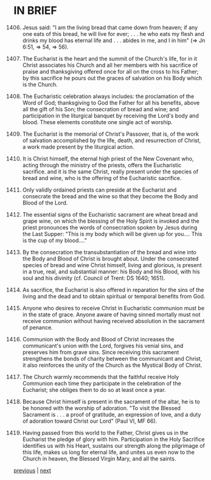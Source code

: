 # IN BRIEF

1406. Jesus said: "I am the living bread that came down from heaven; if any one eats of this bread, he will live for ever; . . . he who eats my flesh and drinks my blood has eternal life and . . . abides in me, and I in him" (⇒ Jn 6:51, ⇒ 54, ⇒ 56).

1407. The Eucharist is the heart and the summit of the Church's life, for in it Christ associates his Church and all her members with his sacrifice of praise and thanksgiving offered once for all on the cross to his Father; by this sacrifice he pours out the graces of salvation on his Body which is the Church.

1408. The Eucharistic celebration always includes: the proclamation of the Word of God; thanksgiving to God the Father for all his benefits, above all the gift of his Son; the consecration of bread and wine; and participation in the liturgical banquet by receiving the Lord's body and blood. These elements constitute one single act of worship.

1409. The Eucharist is the memorial of Christ's Passover, that is, of the work of salvation accomplished by the life, death, and resurrection of Christ, a work made present by the liturgical action.

1410. It is Christ himself, the eternal high priest of the New Covenant who, acting through the ministry of the priests, offers the Eucharistic sacrifice. and it is the same Christ, really present under the species of bread and wine, who is the offering of the Eucharistic sacrifice.

1411. Only validly ordained priests can preside at the Eucharist and consecrate the bread and the wine so that they become the Body and Blood of the Lord.

1412. The essential signs of the Eucharistic sacrament are wheat bread and grape wine, on which the blessing of the Holy Spirit is invoked and the priest pronounces the words of consecration spoken by Jesus during the Last Supper: "This is my body which will be given up for you.... This is the cup of my blood...."

1413. By the consecration the transubstantiation of the bread and wine into the Body and Blood of Christ is brought about. Under the consecrated species of bread and wine Christ himself, living and glorious, is present in a true, real, and substantial manner: his Body and his Blood, with his soul and his divinity (cf. Council of Trent: DS 1640; 1651).

1414. As sacrifice, the Eucharist is also offered in reparation for the sins of the living and the dead and to obtain spiritual or temporal benefits from God.

1415. Anyone who desires to receive Christ in Eucharistic communion must be in the state of grace. Anyone aware of having sinned mortally must not receive communion without having received absolution in the sacrament of penance.

1416. Communion with the Body and Blood of Christ increases the communicant's union with the Lord, forgives his venial sins, and preserves him from grave sins. Since receiving this sacrament strengthens the bonds of charity between the communicant and Christ, it also reinforces the unity of the Church as the Mystical Body of Christ.

1417. The Church warmly recommends that the faithful receive Holy Communion each time they participate in the celebration of the Eucharist; she obliges them to do so at least once a year.

1418. Because Christ himself is present in the sacrament of the altar, he is to be honored with the worship of adoration. "To visit the Blessed Sacrament is . . . a proof of gratitude, an expression of love, and a duty of adoration toward Christ our Lord" (Paul VI, MF 66).

1419. Having passed from this world to the Father, Christ gives us in the Eucharist the pledge of glory with him. Participation in the Holy Sacrifice identifies us with his Heart, sustains our strength along the pilgrimage of this life, makes us long for eternal life, and unites us even now to the Church in heaven, the Blessed Virgin Mary, and all the saints.

[previous](https://github.com/Tenari/non-fiction/blob/master/catechism/__P43.md) | [next](https://github.com/Tenari/non-fiction/blob/master/catechism/__P45.md)